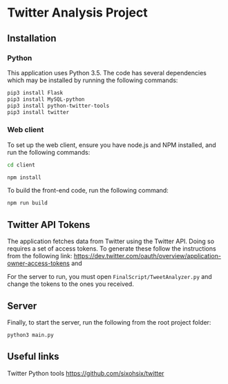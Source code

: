 # Twitter Analysis Project

## Installation

### Python

This application uses Python 3.5. The code has several dependencies which may be installed by
running the following commands:

```bash
pip3 install Flask
pip3 install MySQL-python
pip3 install python-twitter-tools
pip3 install twitter
```

### Web client

To set up the web client, ensure you have node.js and NPM installed, and run the following commands:

```bash
cd client

npm install
```

To build the front-end code, run the following command:
```bash
npm run build
```

## Twitter API Tokens

The application fetches data from Twitter using the Twitter API. Doing so requires a set of access
tokens. To generate these follow the instructions from the following link:
https://dev.twitter.com/oauth/overview/application-owner-access-tokens and 

For the server to run, you must open `FinalScript/TweetAnalyzer.py` and change the tokens to the ones you
received.

## Server

Finally, to start the server, run the following from the root project folder:

```bash
python3 main.py
```

## Useful links

Twitter Python tools https://github.com/sixohsix/twitter
